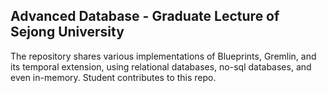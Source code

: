 ## Advanced Database - Graduate Lecture of Sejong University
The repository shares various implementations of Blueprints, Gremlin, and its temporal extension, using relational databases, no-sql databases, and even in-memory.
Student contributes to this repo. 
